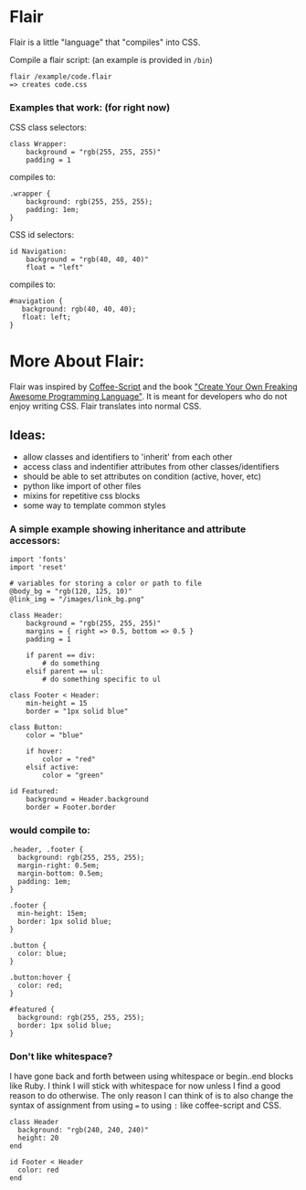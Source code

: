 Flair
=====

Flair is a little "language" that "compiles" into CSS.

Compile a flair script: (an example is provided in `/bin`)

    flair /example/code.flair
    => creates code.css

### Examples that work: (for right now) ###

CSS class selectors:

    class Wrapper:
        background = "rgb(255, 255, 255)"
        padding = 1

compiles to:

    .wrapper {
        background: rgb(255, 255, 255);
        padding: 1em;
    }

CSS id selectors:

    id Navigation:
        background = "rgb(40, 40, 40)"
        float = "left"

compiles to:

    #navigation {
       background: rgb(40, 40, 40);
       float: left;
    }


More About Flair:
============

Flair was inspired by
[Coffee-Script](http://github.com/jashkenas/coffee-script) and the book
["Create Your Own Freaking Awesome Programming
Language"](http://createyourproglang.com). It is
meant for developers who do not enjoy writing CSS. Flair translates into normal CSS.

## Ideas: ##
* allow classes and identifiers to 'inherit' from each other
* access class and indentifier attributes from other classes/identifiers
* should be able to set attributes on condition (active, hover, etc)
* python like import of other files
* mixins for repetitive css blocks
* some way to template common styles

### A simple example showing inheritance and attribute accessors: ###

    import 'fonts'
    import 'reset'

    # variables for storing a color or path to file
    @body_bg = "rgb(120, 125, 10)"
    @link_img = "/images/link_bg.png"

    class Header:
        background = "rgb(255, 255, 255)"
        margins = { right => 0.5, bottom => 0.5 }
        padding = 1

        if parent == div:
            # do something
        elsif parent == ul:
            # do something specific to ul

    class Footer < Header:
        min-height = 15
        border = "1px solid blue"

    class Button:
        color = "blue"

        if hover:
            color = "red"
        elsif active:
            color = "green"

    id Featured:
        background = Header.background
        border = Footer.border


### would compile to: ###

    .header, .footer {
      background: rgb(255, 255, 255);
      margin-right: 0.5em;
      margin-bottom: 0.5em;
      padding: 1em;
    }

    .footer {
      min-height: 15em;
      border: 1px solid blue;
    }

    .button {
      color: blue;
    }

    .button:hover {
      color: red;
    }

    #featured {
      background: rgb(255, 255, 255);
      border: 1px solid blue;
    }


### Don't like whitespace? ###

I have gone back and forth between using whitespace or begin..end blocks
like Ruby. I think I will stick with whitespace for now unless I find a
good reason to do otherwise. The only reason I can think of is to also
change the syntax of assignment from using `=` to using `:` like
coffee-script and CSS.

    class Header
      background: "rgb(240, 240, 240)"
      height: 20
    end

    id Footer < Header
      color: red
    end
